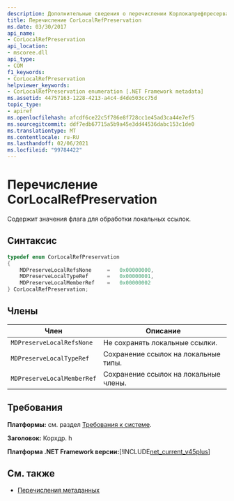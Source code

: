 ```yaml
---
description: Дополнительные сведения о перечислении Корлокалрефпресерватион
title: Перечисление CorLocalRefPreservation
ms.date: 03/30/2017
api_name:
- CorLocalRefPreservation
api_location:
- mscoree.dll
api_type:
- COM
f1_keywords:
- CorLocalRefPreservation
helpviewer_keywords:
- CorLocalRefPreservation enumeration [.NET Framework metadata]
ms.assetid: 44757163-1228-4213-a4c4-d4de503cc75d
topic_type:
- apiref
ms.openlocfilehash: afcdf6ce22c5f786e8f728cc1e45ad3ca44e7ef5
ms.sourcegitcommit: ddf7edb67715a5b9a45e3dd44536dabc153c1de0
ms.translationtype: MT
ms.contentlocale: ru-RU
ms.lasthandoff: 02/06/2021
ms.locfileid: "99784422"
---
```

# <a name="corlocalrefpreservation-enumeration"></a>Перечисление CorLocalRefPreservation

Содержит значения флага для обработки локальных ссылок.  
  
## <a name="syntax"></a>Синтаксис  
  
```cpp  
typedef enum CorLocalRefPreservation  
{  
    MDPreserveLocalRefsNone     =   0x00000000,  
    MDPreserveLocalTypeRef      =   0x00000001,  
    MDPreserveLocalMemberRef    =   0x00000002  
} CorLocalRefPreservation;  
```  
  
## <a name="members"></a>Члены  
  
|Член|Описание|  
|------------|-----------------|  
|`MDPreserveLocalRefsNone`|Не сохранять локальные ссылки.|  
|`MDPreserveLocalTypeRef`|Сохранение ссылок на локальные типы.|  
|`MDPreserveLocalMemberRef`|Сохранение ссылок на локальные члены.|  
  
## <a name="requirements"></a>Требования  

 **Платформы:** см. раздел [Требования к системе](../../get-started/system-requirements.md).  
  
 **Заголовок:** Корхдр. h  
  
 **Платформа .NET Framework версии:**[!INCLUDE[net_current_v45plus](../../../../includes/net-current-v45plus-md.md)]  
  
## <a name="see-also"></a>См. также

- [Перечисления метаданных](metadata-enumerations.md)
